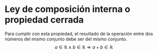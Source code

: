 # Ley de composición interna o propiedad cerrada
Para cumplir con esta propiedad, el resultado de la operación entre dos números del mismo conjunto debe ser del mismo conjunto.
$$
a\in\mathbb{R}\land b\in\mathbb{R} \Rightarrow a+b\in\mathbb{R}
$$
